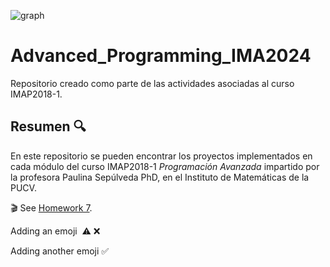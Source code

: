 ![graph](https://github.com/user-attachments/assets/32dfd62a-0dc5-42e9-9464-6710f6007d54)

# Advanced_Programming_IMA2024
Repositorio creado como parte de las actividades asociadas al curso IMAP2018-1.


## Resumen 🔍
En este repositorio se pueden encontrar los proyectos implementados en cada módulo del curso IMAP2018-1 _Programación Avanzada_ impartido por la profesora Paulina Sepúlveda PhD, en el Instituto de Matemáticas de la PUCV.


🎬 See [Homework 7](https://www.youtube.com/watch?v=BG-mRwonQxk).

Adding an emoji  ⚠️ ❌

Adding another emoji ✅
